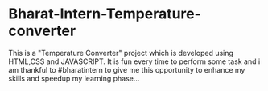 # Bharat-Intern-Temperature-converter
This is a "Temperature Converter" project which is developed using HTML,CSS and JAVASCRIPT. It is fun every time to perform some task and i am thankful to #bharatintern to give me this opportunity to enhance my skills and speedup my learning phase...

